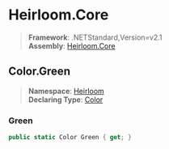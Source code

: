 # Heirloom.Core

> **Framework**: .NETStandard,Version=v2.1  
> **Assembly**: [Heirloom.Core][0]  

## Color.Green

> **Namespace**: [Heirloom][0]  
> **Declaring Type**: [Color][1]  

### Green

```cs
public static Color Green { get; }
```

[0]: ../../../Heirloom.Core.md
[1]: ../Color.md
